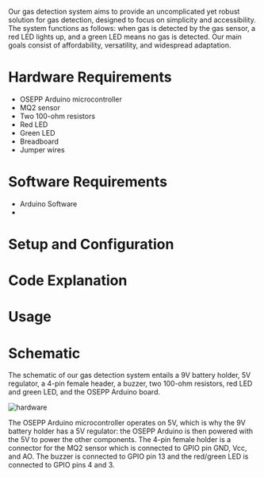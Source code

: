 Our gas detection system aims to provide an uncomplicated yet robust solution for gas detection, designed to focus on simplicity and accessibility. The system functions as follows: when gas is detected by the gas sensor, a red LED lights up, and a green LED means no gas is detected. Our main goals consist of affordability, versatility, and widespread adaptation.

# Hardware Requirements

* OSEPP Arduino microcontroller
* MQ2 sensor
* Two 100-ohm resistors
* Red LED
* Green LED
* Breadboard
* Jumper wires

# Software Requirements

* Arduino Software
* 

# Setup and Configuration



# Code Explanation



# Usage



# Schematic

The schematic of our gas detection system entails a 9V battery holder, 5V regulator, a 4-pin female header, a buzzer, two 100-ohm resistors, red LED and green LED, and the OSEPP Arduino board.

![hardware](https://github.com/Supermario565/Gas-Detection-System/assets/116227691/a49f61ff-a290-4633-a26c-a6d51c398cd3)

The OSEPP Arduino microcontroller operates on 5V, which is why the 9V battery holder has a 5V regulator: the OSEPP Arduino is then powered with the 5V to power the other components. The 4-pin female holder is a connector for the MQ2 sensor which is connected to GPIO pin GND, Vcc, and AO. The buzzer is connected to GPIO pin 13 and the red/green LED is connected to GPIO pins 4 and 3.
